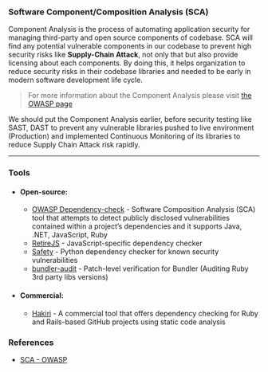 ### Software Component/Composition Analysis (SCA)

Component Analysis is the process of automating application security for managing third-party and open source components of codebase. SCA will find any potential vulnerable components in our codebase to prevent high security risks like **Supply-Chain Attack**, not only that but also provide licensing about each components. By doing this, it helps organization to reduce security risks in their codebase libraries and needed to be early in modern software development life cycle.

> For more information about the Component Analysis please visit [the OWASP page](https://owasp.org/www-community/Component_Analysis)

We should put the Component Analysis earlier, before security testing like SAST, DAST to prevent any vulnerable libraries pushed to live environment (Production) and implemented Continuous Monitoring of its libraries to reduce Supply Chain Attack risk rapidly.

---
### Tools
- #### Open-source:
  + [OWASP Dependency-check](https://owasp.org/www-project-dependency-check) - Software Composition Analysis (SCA) tool that attempts to detect publicly disclosed vulnerabilities contained within a project’s dependencies and it supports Java, .NET, JavaScript, Ruby
  + [RetireJS](https://github.com/RetireJS/retire.js) - JavaScript-specific dependency checker
  + [Safety](https://github.com/pyupio/safety) - Python dependency checker for known security vulnerabilities
  + [bundler-audit](https://github.com/rubysec/bundler-audit) - Patch-level verification for Bundler (Auditing Ruby 3rd party libs versions)

- #### Commercial:
  + [Hakiri](https://hakiri.io/) - A commercial tool that offers dependency checking for Ruby and Rails-based GitHub projects using static code analysis


### References

+ [SCA - OWASP](https://owasp.org/www-community/Component_Analysis)
